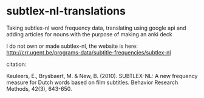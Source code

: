 # subtlex-nl-translations
Taking subtlex-nl word frequency data, translating using google api and adding articles for nouns with the purpose of making an anki deck

I do not own or made subtlex-nl, the website is here:
http://crr.ugent.be/programs-data/subtitle-frequencies/subtlex-nl

citation: 

Keuleers, E., Brysbaert, M. & New, B. (2010). SUBTLEX-NL: A new frequency measure for Dutch words based on film subtitles. Behavior Research Methods, 42(3), 643-650.
